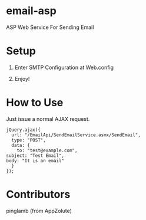 email-asp
=========

ASP Web Service For Sending Email

Setup
=========

1. Enter SMTP Configuration at Web.config

2. Enjoy!

How to Use
=========

Just issue a normal AJAX request.

    jQuery.ajax({
      url: "/EmailApi/SendEmailService.asmx/SendEmail",
      type: "POST",
      data: {
        to: "test@example.com",
	subject: "Test Email",
	body: "It is an email"
      }
    });

Contributors
=========

pinglamb (from AppZolute)

